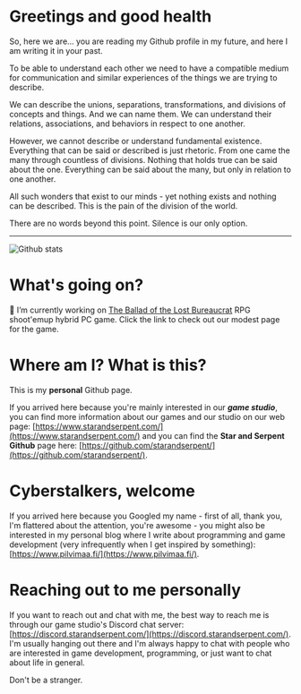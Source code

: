 # Greetings and good health

So, here we are... you are reading my Github profile in my future, and here I am writing it in your past.

To be able to understand each other we need to have a compatible medium for communication and similar experiences of the things we are trying to describe.

We can describe the unions, separations, transformations, and divisions of concepts and things. And we can name them. We can understand their relations, associations, and behaviors in respect to one another.

However, we cannot describe or understand fundamental existence. Everything that can be said or described is just rhetoric. From one came the many through countless of divisions. Nothing that holds true can be said about the one. Everything can be said about the many, but only in relation to one another.

All such wonders that exist to our minds - yet nothing exists and nothing can be described. This is the pain of the division of the world.

There are no words beyond this point. Silence is our only option.

---

![Github stats](https://github-readme-stats.vercel.app/api?username=Pilvinen&count_private=true&hide=stars&show_icons=true&theme=dark)

# What's going on?

🤔 I’m currently working on [The Ballad of the Lost Bureaucrat](https://www.theballadofthelostbureaucrat.com/) RPG shoot'emup hybrid PC game. Click the link to check out our modest page for the game.

# Where am I? What is this?

This is my **personal** Github page.

If you arrived here because you're mainly interested in our ***game studio***, you can find more information about our games and our studio on our web page: [https://www.starandserpent.com/](https://www.starandserpent.com/) and you can find the **Star and Serpent Github** page here: [https://github.com/starandserpent/](https://github.com/starandserpent/).

# Cyberstalkers, welcome

If you arrived here because you Googled my name - first of all, thank you, I'm flattered about the attention, you're awesome - you might also be interested in my personal blog where I write about programming and game development (very infrequently when I get inspired by something): [https://www.pilvimaa.fi/](https://www.pilvimaa.fi/).

# Reaching out to me personally

If you want to reach out and chat with me, the best way to reach me is through our game studio's Discord chat server: [https://discord.starandserpent.com/](https://discord.starandserpent.com/). I'm usually hanging out there and I'm always happy to chat with people who are interested in game development, programming, or just want to chat about life in general.

Don't be a stranger.
